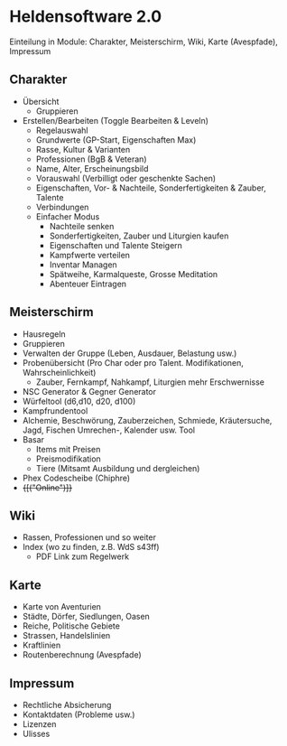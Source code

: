 # **Heldensoftware 2.0**

Einteilung in Module: Charakter, Meisterschirm, Wiki, Karte (Avespfade), Impressum

## **Charakter**
- Übersicht
  - Gruppieren
- Erstellen/Bearbeiten (Toggle Bearbeiten & Leveln)
  - Regelauswahl
  - Grundwerte (GP-Start, Eigenschaften Max)
  - Rasse, Kultur & Varianten
  - Professionen (BgB & Veteran)
  - Name, Alter, Erscheinungsbild
  - Vorauswahl (Verbilligt oder geschenkte Sachen)
  - Eigenschaften, Vor- & Nachteile, Sonderfertigkeiten & Zauber, Talente
  - Verbindungen
  - Einfacher Modus
    - Nachteile senken
    - Sonderfertigkeiten, Zauber und Liturgien kaufen
    - Eigenschaften und Talente Steigern
    - Kampfwerte verteilen
    - Inventar Managen
    - Spätweihe, Karmalqueste, Grosse Meditation
    - Abenteuer Eintragen

## **Meisterschirm**
- Hausregeln
- Gruppieren
- Verwalten der Gruppe (Leben, Ausdauer, Belastung usw.)
- Probenübersicht (Pro Char oder pro Talent. Modifikationen, Wahrscheinlichkeit)
  - Zauber, Fernkampf, Nahkampf, Liturgien mehr Erschwernisse
- NSC Generator & Gegner Generator
- Würfeltool (d6,d10, d20, d100)
- Kampfrundentool
- Alchemie, Beschwörung, Zauberzeichen, Schmiede, Kräutersuche, Jagd, Fischen Umrechen-, Kalender usw. Tool
- Basar
  - Items mit Preisen
  - Preismodifikation
  - Tiere (Mitsamt Ausbildung und dergleichen)
- Phex Codescheibe (Chiphre)
- ~~{[("Online")]}~~

## **Wiki**
- Rassen, Professionen und so weiter
- Index (wo zu finden, z.B. WdS s43ff)
  - PDF Link zum Regelwerk

## **Karte**
- Karte von Aventurien
- Städte, Dörfer, Siedlungen, Oasen
- Reiche, Politische Gebiete
- Strassen, Handelslinien
- Kraftlinien
- Routenberechnung (Avespfade)

## **Impressum**
- Rechtliche Absicherung
- Kontaktdaten (Probleme usw.)
- Lizenzen
- Ulisses
